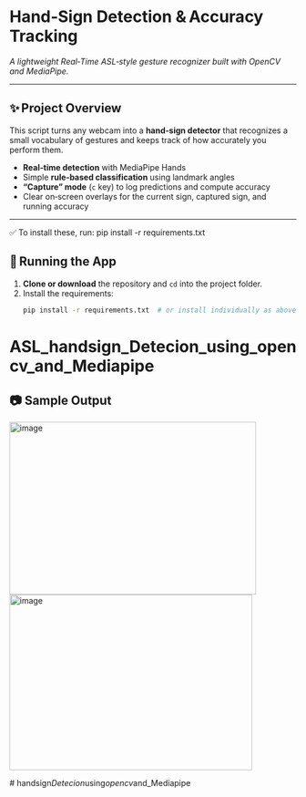 # Hand‑Sign Detection & Accuracy Tracking  
*A lightweight Real‑Time ASL‑style gesture recognizer built with OpenCV and MediaPipe.*

---

## ✨ Project Overview
This script turns any webcam into a **hand‑sign detector** that recognizes a small vocabulary of gestures and keeps track of how accurately you perform them.

- **Real‑time detection** with MediaPipe Hands  
- Simple **rule‑based classification** using landmark angles  
- **“Capture” mode** (`c` key) to log predictions and compute accuracy  
- Clear on‑screen overlays for the current sign, captured sign, and running accuracy

---
✅ To install these, run:
pip install -r requirements.txt


## 🚀 Running the App

1. **Clone or download** the repository and `cd` into the project folder.  
2. Install the requirements:
   ```bash
   pip install -r requirements.txt  # or install individually as above
# ASL_handsign_Detecion_using_opencv_and_Mediapipe

## 📷 Sample Output
<img width="433" height="303" alt="image" src="https://github.com/user-attachments/assets/0611858e-4581-4105-8a3e-78f49d74fe62" />

<img width="426" height="308" alt="image" src="https://github.com/user-attachments/assets/068256ab-84ef-45cf-9cc2-4077081293e9" />


#   h a n d s i g n _ D e t e c i o n _ u s i n g _ o p e n c v _ a n d _ M e d i a p i p e  
 